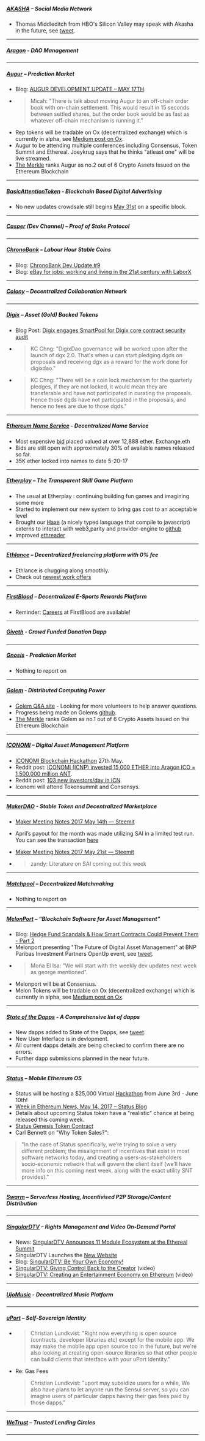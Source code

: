 
##### [AKASHA](http://akasha.world/) – Social Media Network
- Thomas Middleditch from HBO's Silicon Valley may speak with Akasha in the future, see [tweet](https://t.co/sXAaUYy9de).
---
##### [Aragon](http://aragon.one) - DAO Management

___
##### [Augur](https://augur.net/) – Prediction Market
- Blog: [AUGUR DEVELOPMENT UPDATE – MAY 17TH](http://blog.augur.net/augur-development-update-may-17/).
- > Micah: "There is talk about moving Augur to an off-chain order book with on-chain settlement.  This would result in 15 seconds between settled shares, but the order book would be as fast as whatever off-chain mechanism is running it."
- Rep tokens will be tradable on Ox (decentralized exchange) which is currently in alpha, see [Medium post on Ox](https://medium.com/0x-project/announcing-0x-otc-5db58dc9ba8).
- Augur to be attending multiple conferences including Consensus, Token Summit and Ethereal. Joeykrug says that he thinks "atleast one" will be live streamed. 
- [The Merkle](https://themerkle.com/top-6-crypto-assets-issued-on-the-ethereum-blockchain/) ranks Augur as no.2 out of 6 Crypto Assets Issued on the Ethereum Blockchain

---
##### [BasicAttentionToken](https://basicattentiontoken.org/) - Blockchain Based Digital Advertising
- No new updates crowdsale still begins [May 31st](https://basicattentiontoken.org/token/) on a specific block. 

---  
##### [Casper](https://blog.ethereum.org/2015/08/01/introducing-casper-friendly-ghost/) (Dev Channel) – Proof of Stake Protocol


---
##### [ChronoBank](http://chronobank.io/) – Labour Hour Stable Coins
- Blog: [ChronoBank Dev Update #9](https://blog.chronobank.io/chronobank-dev-update-9-372f52df3586)
- Blog: [eBay for jobs: working and living in the 21st century with LaborX](https://blog.chronobank.io/ebay-for-jobs-working-and-living-in-the-21st-century-with-laborx-50d00490eb09)

---
##### [Colony](http://colony.io/) – Decentralized Collaboration Network


---
##### [Digix](https://digix.io/) – Asset (Gold) Backed Tokens
- Blog Post: [Digix engages SmartPool for Digix core contract security audit](https://medium.com/@Digix/digix-engages-smartpool-for-digix-core-contract-security-audit-c6b00892393c)
- >KC Chng: "DigixDao governance will be worked upon after the launch of dgx 2.0. That's when u can start pledging dgds on proposals and receiving dgx as a reward for the work done for digixdao."
- >KC Chng: "There will be a coin lock mechanism for the quarterly pledges, if they are not locked, it would mean they are transferable and have not participated in curating the proposals. Hence those dgds have not participated in the proposals, and hence no fees are due to those dgds."
---
##### [Ethereum Name Service](https://ens.codetract.io) - Decentralized Name Service
- Most expensive [bid](https://etherscan.io/enslookup?q=exchange) placed valued at over 12,888 ether. Exchange.eth
- Bids are still open with approximately 30% of available names released so far. 
- 35K ether locked into names to date 5-20-17

---
##### [Etherplay](http://etherplay.io) – The Transparent Skill Game Platform
- The usual at Etherplay : continuing building fun games and imagining some more
- Started to implement our new system to bring gas cost to an acceptable level
- Brought our [Haxe](https://haxe.org) (a nicely typed language that compile to javascript) externs to interact with web3,parity and provider-engine to [github](https://github.com/etherplay)
- Improved [ethreader](https://github.com/etherplay/ethreader)

---
##### [Ethlance](http://ethlance.com/) – Decentralized freelancing platform with 0% fee
- Ethlance is chugging along smoothly.
- Check out [newest work offers](http://ethlance.com/#/find/work)

---
##### [FirstBlood](https://firstblood.io/) – Decentralized E-Sports Rewards Platform
- Reminder: [Careers](https://firstblood.io/careers/) at FirstBlood are available!
---
##### [Giveth](http://www.giveth.io/) - Crowd Funded Donation Dapp


---
##### [Gnosis](https://gnosis.pm/) - Prediction Market 
- Nothing to report on

---  
##### [Golem](https://golem.network/) - Distributed Computing Power
- [Golem Q&A site](https://area51.stackexchange.com/proposals/109578/golem?referrer=5kJRPyyv24Ffv5ulj_ITfw2) - Looking for more volunteers to help answer questions. 
- Progress being made on Golems [github](https://github.com/golemfactory/golem/milestone/11).
- [The Merkle](https://themerkle.com/top-6-crypto-assets-issued-on-the-ethereum-blockchain/) ranks Golem as no.1 out of 6 Crypto Assets Issued on the Ethereum Blockchain

---
##### [ICONOMI](https://iconomi.net/) – Digital Asset Management Platform
- [ICONOMI Blockchain Hackathon](https://www.iconomi.net/hackathon-event/) 27th May.
- Reddit post: [ICONOMI (ICNP) invested 15,000 ETHER into Aragon ICO = 1,500,000 million ANT](https://www.reddit.com/r/ethereum/comments/6bx7kd/iconomi_icnp_invested_15000_ether_into_aragon_ico/).
- Reddit post: [103 new investors/day in ICN](https://www.reddit.com/r/ICONOMI/comments/6cad9h/103_new_investorsday_in_icn/).
- Iconomi will attend Tokensummit and Consensys.

---
##### [MakerDAO](http://makerdao.com/) - Stable Token and Decentralized Marketplace
- [Maker Meeting Notes 2017 May 14th — Steemit](https://steemit.com/makerdao/@kennyrowe/maker-meeting-notes-2017-may-14th)  

- April’s payout for the month was made utilizing SAI in a limited test run. You can see the transaction [here](https://etherscan.io/tx/0x5f3ba8298b1dbd0298a0d796787345cace09891ab018e3fc4e336f45eb68fd8c)  
- [Maker Meeting Notes 2017 May 21st — Steemit](https://steemit.com/makerdao/@kennyrowe/maker-meeting-notes-2017-may-21st)  
- > zandy: Literature on SAI coming out this week  
---
##### [Matchpool](http://matchpool.co/) – Decentralized Matchmaking
- Nothing to report on
---
##### [MelonPort](https://melonport.com/) – “Blockchain Software for Asset Management”
- Blog: [Hedge Fund Scandals & How Smart Contracts Could Prevent Them - Part 2](https://keepingstock.net/hedge-fund-scandals-how-smart-contracts-could-prevent-them-part-2-e0d75b3ef974)
- Melonport presenting "The Future of Digital Asset Management" at BNP Paribas Investment Partners OpenUp event, see [tweet](https://twitter.com/BNPPIP_FR/status/864073267723870208).
- > Mona El Isa: "We will start with the weekly dev updates next week as george mentioned".
- Melonport will be at Consensus.
- Melon Tokens will be tradable on Ox (decentralized exchange) which is currently in alpha, see [Medium post on Ox](https://medium.com/0x-project/announcing-0x-otc-5db58dc9ba8).
---
##### [State of the Dapps](https://dapps.ethercasts.com/) - A Comprehensive list of dapps
- New dapps added to State of the Dapps, see [tweet](https://twitter.com/EtherCasts/status/865926134407593984).
- New User Interface is in devlopment.
- All current dapps details are being checked to confirm there are no errors. 
- Further dapp submissions planned in the near future.

---
##### [Status](http://status.im/) – Mobile Ethereum OS
- Status will be hosting a $25,000 Virtual [Hackathon](https://hackathon.status.im/) from June 3rd - June 10th!
- [Week in Ethereum News, May 14, 2017 – Status Blog](https://blog.status.im/week-in-ethereum-may-14-4b5c7a60d31)
- Details about upcoming Status token have a "realistic" chance at being released this coming week.
- [Status Genesis Token Contract](https://etherscan.io/address/0xd248B0D48E44aaF9c49aea0312be7E13a6dc1468#readContract)
- Carl Bennett on "Why Token Sales?": 
> "In the case of Status specifically, we’re trying to solve a very different problem; the misalignment of incentives that exist in most software networks today, and creating a users-as-stakeholders socio-economic network that will govern the client itself (we’ll have more info on this coming next week, along with the exact utility SNT provides)."
---
##### [Swarm](http://swarm-gateways.net/bzz:/theswarm.eth/) – Serverless Hosting, Incentivised P2P Storage/Content Distribution


---
##### [SingularDTV](https://singulardtv.com/) – Rights Management and Video On-Demand Portal
- News: [SingularDTV Announces 11 Module Ecosystem at the Ethereal Summit](http://www.the-blockchain.com/2017/05/19/singulardtv-announces-new-11-application-ecosystem/)
- SingularDTV Launches the [New Website](https://singulardtv.com/)
- Blog: [SingularDTV: Be Your Own Economy!](https://medium.com/@SingularDTV/singulardtv-be-your-own-economy-f9cfb543b70d)
- [SingularDTV: Giving Control Back to the Creator](https://www.youtube.com/watch?v=aW4BuA9Xcwk) (video)
- [SingularDTV: Creating an Entertainment Economy on Ethereum](https://singulardtv.com/video/qvyRVU7xISs) (video)

---
##### [UjoMusic](https://ujomusic.com/) - Decentralized Music Platform


---  
##### [uPort](https://www.uport.me/) – Self-Sovereign Identity 
- >Christian Lundkvist: "Right now everything is open source (contracts, developer libraries etc) except for the mobile app. We may make the mobile app open source too in the future, but we're also looking at creating open-source libraries so that other people can build clients that interface with your uPort identity."
- Re: Gas Fees
  >Christian Lundkvist: "uport may subsidize users for a while, We also have plans to let anyone run the Sensui server, so you can imagine users of particular dapps having their gas fees paid by those dapps."
---
##### [WeTrust](https://www.wetrust.io/) – Trusted Lending Circles


---
